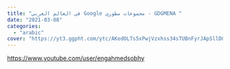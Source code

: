 ```yaml
---
title: "في العالم العربي Google مجموعات مطوري - GDGMENA "
date: "2021-03-08"
categories:
  - "arabic"
cover: "https://yt3.ggpht.com/ytc/AKedOLTs5xPwjVzxhss34sTUBnFyrJApSllD0pa3oQaOhw=s88-c-k-c0x00ffffff-no-rj"
---
```


https://www.youtube.com/user/engahmedsobhy
